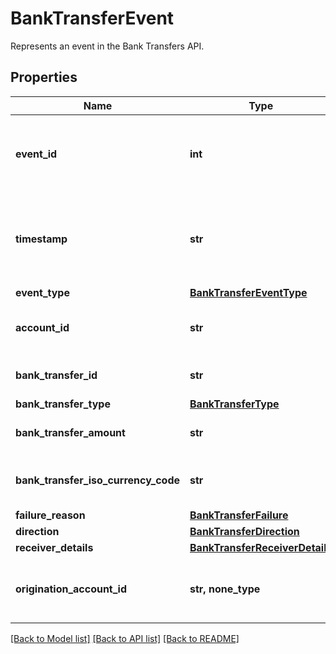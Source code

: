 # BankTransferEvent

Represents an event in the Bank Transfers API.
## Properties
Name | Type | Description | Notes
------------ | ------------- | ------------- | -------------
**event_id** | **int** | Plaid’s unique identifier for this event. IDs are sequential unsigned 64-bit integers. | 
**timestamp** | **str** | The datetime when this event occurred. This will be of the form &#x60;2006-01-02T15:04:05Z&#x60;. | 
**event_type** | [**BankTransferEventType**](BankTransferEventType.md) |  | 
**account_id** | **str** | The account ID associated with the bank transfer. | 
**bank_transfer_id** | **str** | Plaid’s unique identifier for a bank transfer. | 
**bank_transfer_type** | [**BankTransferType**](BankTransferType.md) |  | 
**bank_transfer_amount** | **str** | The bank transfer amount. | 
**bank_transfer_iso_currency_code** | **str** | The currency of the bank transfer amount. | 
**failure_reason** | [**BankTransferFailure**](BankTransferFailure.md) |  | 
**direction** | [**BankTransferDirection**](BankTransferDirection.md) |  | 
**receiver_details** | [**BankTransferReceiverDetails**](BankTransferReceiverDetails.md) |  | 
**origination_account_id** | **str, none_type** | The ID of the origination account that this balance belongs to. | [optional] 

[[Back to Model list]](../README.md#documentation-for-models) [[Back to API list]](../README.md#documentation-for-api-endpoints) [[Back to README]](../README.md)


